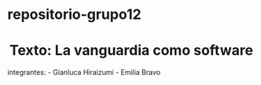 # repositorio-grupo12
<h1 align= "center">Texto: La vanguardia como software</h1>
integrantes:
- Gianluca Hiraizumi
- Emilia Bravo
